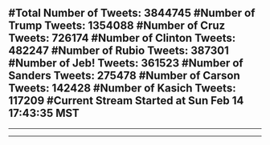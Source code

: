 #Total Number of Tweets: 3844745 
#Number of Trump Tweets: 1354088
#Number of Cruz Tweets: 726174
#Number of Clinton Tweets: 482247
#Number of Rubio Tweets: 387301
#Number of Jeb! Tweets: 361523
#Number of Sanders Tweets: 275478
#Number of Carson Tweets: 142428
#Number of Kasich Tweets: 117209
#Current Stream Started at Sun Feb 14 17:43:35 MST
---
---
---
